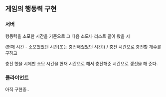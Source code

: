 ## 게임의 행동력 구현

### 서버

행동력을 소모한 시간을 기준으로 그 다음 소모나 리스트 콜이 왔을 시

(현재 시간 - 소모했었던 시간[또는 충전해줬었던 시간]) / 충전 시간으로 충전할 개수를 구하고

충전 했을 시에만 소모 시간을 현재 시간으로 해서 충전해준 시간으로 갱신을 해 준다.

### 클라이언트

아직 구현중..